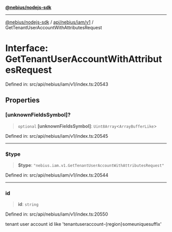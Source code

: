 [**@nebius/nodejs-sdk**](../../../../../README.md)

---

[@nebius/nodejs-sdk](../../../../../README.md) / [api/nebius/iam/v1](../README.md) / GetTenantUserAccountWithAttributesRequest

# Interface: GetTenantUserAccountWithAttributesRequest

Defined in: src/api/nebius/iam/v1/index.ts:20543

## Properties

### \[unknownFieldsSymbol\]?

> `optional` **\[unknownFieldsSymbol\]**: `Uint8Array`\<`ArrayBufferLike`\>

Defined in: src/api/nebius/iam/v1/index.ts:20545

---

### $type

> **$type**: `"nebius.iam.v1.GetTenantUserAccountWithAttributesRequest"`

Defined in: src/api/nebius/iam/v1/index.ts:20544

---

### id

> **id**: `string`

Defined in: src/api/nebius/iam/v1/index.ts:20550

tenant user account id like 'tenantuseraccount-{region}someuniquesuffix'

